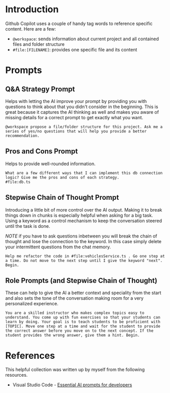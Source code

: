 # Introduction

Github Copilot uses a couple of handy tag words to reference specific content. Here are a few:

- `@workspace`: sends information about current project and all contained files and folder structure
- `#file:[FILENAME]`: provides one specific file and its content

# Prompts

## Q&A Strategy Prompt

Helps with letting the AI improve your prompt by providing you with questions to think about that you didn't consider in the beginning. This is great because it captures the AI thinking as well and makes you aware of missing details for a correct prompt to get exactly what you want.

```
@workspace propose a file/folder structure for this project. Ask me a series of yes/no questions that will help you provide a better recommendation.
```

## Pros and Cons Prompt

Helps to provide well-rounded information.

```
What are a few different ways that I can implement this db connection logic? Give me the pros and cons of each strategy.
#file:db.ts
```

## Stepwise Chain of Thought Prompt

Introducing a little bit of more control over the AI output. Making it to break things down in chunks is especially helpful when asking for a big task. Using a keyword as a control mechanism to keep the conversation steered until the task is done.

_NOTE_ if you have to ask questions inbetween you will break the chain of thought and lose the connection to the keyword. In this case simply delete your intermittent questions from the chat memory.

```
Help me refactor the code in #file:vehiclesService.ts . Go one step at a time. Do not move to the next step until I give the keyword "next". Begin.
```

## Role Prompts (and Stepwise Chain of Thought)

These can help to give the AI a better context and speciality from the start and also sets the tone of the conversation making room for a very personalized experience.

```
You are a skilled instructor who makes complex topics easy to understand. You come up with fun exercises so that your students can learn by doing. Your goal is to teach students to be proficient with [TOPIC]. Move one step at a time and wait for the student to provide the correct answer before you move on to the next concept. If the student provides the wrong answer, give them a hint. Begin.
```

# References

This helpful collection was written up by myself from the following resources.

- Visual Studio Code - [Essential AI prompts for developers](https://www.youtube.com/watch?v=H3M95i4iS5c&list=LL)
